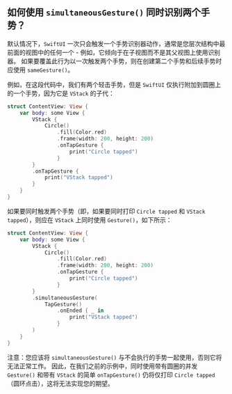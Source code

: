 如何使用 `simultaneousGesture()` 同时识别两个手势？
---

默认情况下，`SwiftUI` 一次只会触发一个手势识别器动作，通常是您层次结构中最前面的视图中的任何一个 - 例如，它倾向于在子视图而不是其父视图上使用识别器。 如果要覆盖此行为以一次触发两个手势，则在创建第二个手势和后续手势时应使用 `sameGesture()`。

例如，在这段代码中，我们有两个轻击手势，但是 `SwiftUI` 仅执行附加到圆圈上的一个手势，因为它是 `VStack` 的子代：

```swift
struct ContentView: View {
    var body: some View {
        VStack {
            Circle()
                .fill(Color.red)
                .frame(width: 200, height: 200)
                .onTapGesture {
                    print("Circle tapped")
                }
        }
        .onTapGesture {
            print("VStack tapped")
        }
    }
}
```

如果要同时触发两个手势（即，如果要同时打印 `Circle tapped` 和 `VStack tapped`），则应在 `VStack` 上同时使用 `Gesture()`，如下所示：

```swift
struct ContentView: View {
    var body: some View {
        VStack {
            Circle()
                .fill(Color.red)
                .frame(width: 200, height: 200)
                .onTapGesture {
                    print("Circle tapped")
                }
        }
        .simultaneousGesture(
            TapGesture()
                .onEnded { _ in
                    print("VStack tapped")
                }
        )
    }
}
```

注意：您应该将 `simultaneousGesture()` 与不会执行的手势一起使用，否则它将无法正常工作。 因此，在我们之前的示例中，同时使用带有圆圈的并发 `Gesture()` 和带有 `VStack` 的简单 `onTapGesture()` 仍将仅打印 `Circle tapped`（圆环点击），这将无法实现您的期望。
